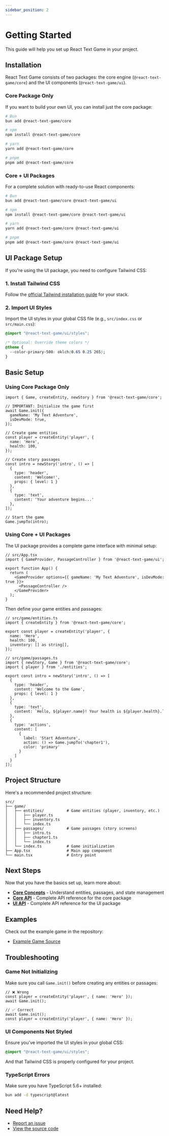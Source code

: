 ```yaml
---
sidebar_position: 2
---
```


# Getting Started

This guide will help you set up React Text Game in your project.

## Installation

React Text Game consists of two packages: the core engine (`@react-text-game/core`) and the UI components (`@react-text-game/ui`).

### Core Package Only

If you want to build your own UI, you can install just the core package:

```bash
# Bun
bun add @react-text-game/core

# npm
npm install @react-text-game/core

# yarn
yarn add @react-text-game/core

# pnpm
pnpm add @react-text-game/core
```

### Core + UI Packages

For a complete solution with ready-to-use React components:

```bash
# Bun
bun add @react-text-game/core @react-text-game/ui

# npm
npm install @react-text-game/core @react-text-game/ui

# yarn
yarn add @react-text-game/core @react-text-game/ui

# pnpm
pnpm add @react-text-game/core @react-text-game/ui
```

## UI Package Setup

If you're using the UI package, you need to configure Tailwind CSS:

### 1. Install Tailwind CSS

Follow the [official Tailwind installation guide](https://tailwindcss.com/docs/installation) for your stack.

### 2. Import UI Styles

Import the UI styles in your global CSS file (e.g., `src/index.css` or `src/main.css`):

```css
@import "@react-text-game/ui/styles";

/* Optional: Override theme colors */
@theme {
  --color-primary-500: oklch(0.65 0.25 265);
}
```

## Basic Setup

### Using Core Package Only

```tsx
import { Game, createEntity, newStory } from '@react-text-game/core';

// IMPORTANT: Initialize the game first
await Game.init({
  gameName: 'My Text Adventure',
  isDevMode: true,
});

// Create game entities
const player = createEntity('player', {
  name: 'Hero',
  health: 100,
});

// Create story passages
const intro = newStory('intro', () => [
  {
    type: 'header',
    content: 'Welcome!',
    props: { level: 1 }
  },
  {
    type: 'text',
    content: 'Your adventure begins...'
  },
]);

// Start the game
Game.jumpTo(intro);
```

### Using Core + UI Packages

The UI package provides a complete game interface with minimal setup:

```tsx
// src/App.tsx
import { GameProvider, PassageController } from '@react-text-game/ui';

export function App() {
  return (
    <GameProvider options={{ gameName: 'My Text Adventure', isDevMode: true }}>
      <PassageController />
    </GameProvider>
  );
}
```

Then define your game entities and passages:

```tsx
// src/game/entities.ts
import { createEntity } from '@react-text-game/core';

export const player = createEntity('player', {
  name: 'Hero',
  health: 100,
  inventory: [] as string[],
});
```

```tsx
// src/game/passages.ts
import { newStory, Game } from '@react-text-game/core';
import { player } from './entities';

export const intro = newStory('intro', () => [
  {
    type: 'header',
    content: 'Welcome to the Game',
    props: { level: 1 }
  },
  {
    type: 'text',
    content: `Hello, ${player.name}! Your health is ${player.health}.`
  },
  {
    type: 'actions',
    content: [
      {
        label: 'Start Adventure',
        action: () => Game.jumpTo('chapter1'),
        color: 'primary'
      }
    ]
  }
]);
```

## Project Structure

Here's a recommended project structure:

```
src/
├── game/
│   ├── entities/          # Game entities (player, inventory, etc.)
│   │   ├── player.ts
│   │   ├── inventory.ts
│   │   └── index.ts
│   ├── passages/          # Game passages (story screens)
│   │   ├── intro.ts
│   │   ├── chapter1.ts
│   │   └── index.ts
│   └── index.ts           # Game initialization
├── App.tsx                # Main app component
└── main.tsx               # Entry point
```

## Next Steps

Now that you have the basics set up, learn more about:

- [**Core Concepts**](/docs/core-concepts) - Understand entities, passages, and state management
- [**Core API**](/docs/api/core) - Complete API reference for the core package
- [**UI API**](/docs/api/ui) - Complete API reference for the UI package

## Examples

Check out the example game in the repository:

- [Example Game Source](https://github.com/laruss/react-text-game/tree/main/apps/example-game)

## Troubleshooting

### Game Not Initializing

Make sure you call `Game.init()` before creating any entities or passages:

```tsx
// ❌ Wrong
const player = createEntity('player', { name: 'Hero' });
await Game.init();

// ✅ Correct
await Game.init();
const player = createEntity('player', { name: 'Hero' });
```

### UI Components Not Styled

Ensure you've imported the UI styles in your global CSS:

```css
@import "@react-text-game/ui/styles";
```

And that Tailwind CSS is properly configured for your project.

### TypeScript Errors

Make sure you have TypeScript 5.6+ installed:

```bash
bun add -d typescript@latest
```

## Need Help?

- [Report an issue](https://github.com/laruss/react-text-game/issues)
- [View the source code](https://github.com/laruss/react-text-game)
